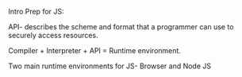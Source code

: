Intro Prep for JS:

API- describes the scheme and format that a programmer can use to securely access resources.

Compiler + Interpreter + API = Runtime environment. 

Two main runtime environments for JS- Browser and Node JS